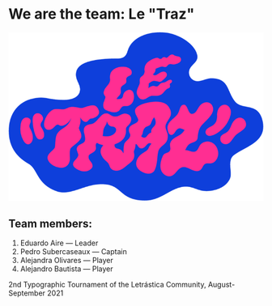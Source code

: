 # We are the team:  Le "Traz"

![Logo](./images/leTrazLogo.png)

## Team members:
1. Eduardo Aire — Leader
2. Pedro Subercaseaux — Captain
3. Alejandra Olivares — Player
4. Alejandro Bautista — Player


2nd Typographic Tournament of the Letrástica Community, August-September 2021
